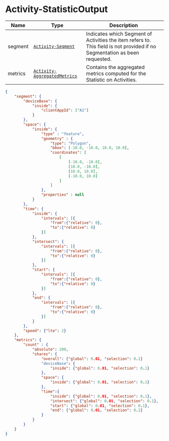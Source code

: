# Activity-StatisticOutput

Name        |Type      | Description
------------|----------|------------
segment | [`Activity-Segment`](/api/reference/data-modelsata-models/r-segment/activity.md) | Indicates which Segment of Activities the item refers to. This field is not provided if no Segmentation as been requested.
metrics | [`Activity-AggregatedMetrics`](/api/reference/data-modelsata-models/r-aggregated-metrics/activity.md)  | Contains the aggregated metrics computed for the Statistic on Activities.

```json
{
    "segment": {
        "deviceBase": {
        	"inside": {
        		"clientAppId": ["A1"]
        	}
        },
        "space": {
            "inside": {
                "type" : "feature",
                "geometry" : { 
                    "type": "Polygon", 
                    "bbox": [-10.0, -10.0, 10.0, 10.0],
                    "coordinates": [
            			[
            				[-10.0, -10.0],
            				[10.0, -10.0],
            				[10.0, 10.0],
            				[-10.0, 10.0]
            			]
            		]
                },
                "properties" : null
            }
        },
        "time": {
            "inside": {
                "intervals": [{
                    "from":{"relative": 0},
                    "to":{"relative": 0}
                }]
            },
            "intersect": {
                "intervals": [{
                    "from":{"relative": 0},
                    "to":{"relative": 0}
                }]
            },
            "start": {
                "intervals": [{
                    "from":{"relative": 0},
                    "to":{"relative": 0}
                }]
            },
            "end": {
                "intervals": [{
                    "from":{"relative": 0},
                    "to":{"relative": 0}
                }]
            }
        },
        "speed": {"lte": 2}
    },
    "metrics": {
        "count" : {
            "absolute": 200,
            "shares": {
                "overall": {"global": 0.01, "selection": 0.1}
                "deviceBase": {
                    "inside": {"global": 0.01, "selection": 0.1}
                },
                "space": {
                    "inside": {"global": 0.01, "selection": 0.1}
                },
                "time":{
                    "inside": {"global": 0.01, "selection": 0.1},
                    "intersect": {"global": 0.01, "selection": 0.1},
                    "start": {"global": 0.01, "selection": 0.1},
                    "end": {"global": 0.01, "selection": 0.1}
                }
            }
        }
    }
}
```

